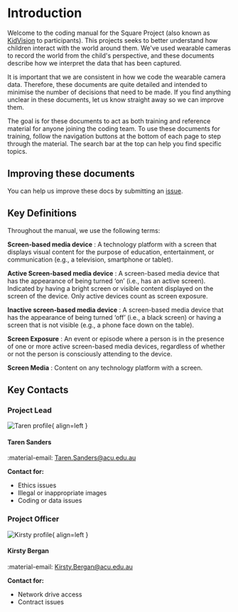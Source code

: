# Introduction

Welcome to the coding manual for the Square Project (also known as [KidVision](https://www.kidvision.edu.au/) to participants).
This projects seeks to better understand how children interact with the world around them.
We've used wearable cameras to record the world from the child's perspective, and these documents describe how we interpret the data that has been captured.

It is important that we are consistent in how we code the wearable camera data.
Therefore, these documents are quite detailed and intended to minimise the number of decisions that need to be made.
If you find anything unclear in these documents, let us know straight away so we can improve them.

The goal is for these documents to act as both training and reference material for anyone joining the coding team.
To use these documents for training, follow the navigation buttons at the bottom of each page to step through the material.
The search bar at the top can help you find specific topics.

## Improving these documents

You can help us improve these docs by submitting an [issue](https://github.com/Motivation-and-Behaviour/SquareEyes/issues/new?assignees=&labels=documentation&projects=&template=documentation.md&title=%5BDOCS%5D).

## Key Definitions

Throughout the manual, we use the following terms:

**Screen-based media device**
:   A technology platform with a screen that displays visual content for the purpose of education, entertainment, or communication (e.g., a television, smartphone or tablet).

**Active Screen-based media device**
:   A screen-based media device that has the appearance of being turned ‘on’ (i.e., has an active screen). Indicated by having a bright screen or visible content displayed on the screen of the device. Only active devices count as screen exposure.

**Inactive screen-based media device**
:   A screen-based media device that has the appearance of being turned ‘off’ (i.e., a black screen) or having a screen that is not visible (e.g., a phone face down on the table).

**Screen Exposure**
:   An event or episode where a person is in the presence of one or more active screen-based media devices, regardless of whether or not the person is consciously attending to the device.

**Screen Media**
:   Content on any technology platform with a screen.

## Key Contacts

### Project Lead

![Taren profile](https://www.gravatar.com/avatar/8d47ff8fc460d3601c2533359c394a80?size=200){ align=left }

#### Taren Sanders

:material-email: [Taren.Sanders@acu.edu.au](mailto:taren.sanders@acu.edu.au)

**Contact for:**

* Ethics issues
* Illegal or inappropriate images
* Coding or data issues

### Project Officer

![Kirsty profile](https://www.gravatar.com/avatar/bc7839d60c5b01cee44949cdcc3b9fac?size=200){ align=left }

#### Kirsty Bergan

:material-email: [Kirsty.Bergan@acu.edu.au](mailto:kirsty.bergan@acu.edu.au)

**Contact for:**

* Network drive access
* Contract issues
